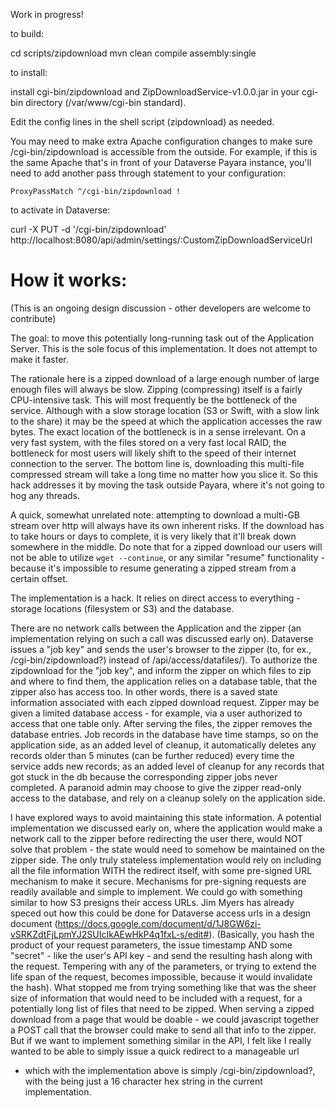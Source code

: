 Work in progress!

to build: 

cd scripts/zipdownload
mvn clean compile assembly:single

to install: 

install cgi-bin/zipdownload and ZipDownloadService-v1.0.0.jar in your cgi-bin directory (/var/www/cgi-bin standard). 

Edit the config lines in the shell script (zipdownload) as needed. 

You may need to make extra Apache configuration changes to make sure /cgi-bin/zipdownload is accessible from the outside. 
For example, if this is the same Apache that's in front of your Dataverse Payara instance, you'll need to add another pass through statement to your configuration: 

``ProxyPassMatch ^/cgi-bin/zipdownload !``

to activate in Dataverse: 

curl -X PUT -d '/cgi-bin/zipdownload' http://localhost:8080/api/admin/settings/:CustomZipDownloadServiceUrl

How it works:
=============

(This is an ongoing design discussion - other developers are welcome to contribute)

The goal: to move this potentially long-running task out of the
Application Server. This is the sole focus of this implementation. It
does not attempt to make it faster.

The rationale here is a zipped download of a large enough number of
large enough files will always be slow. Zipping (compressing) itself
is a fairly CPU-intensive task. This will most frequently be the
bottleneck of the service. Although with a slow storage location (S3
or Swift, with a slow link to the share) it may be the speed at which
the application accesses the raw bytes. The exact location of the
bottleneck is in a sense irrelevant. On a very fast system, with the
files stored on a very fast local RAID, the bottleneck for most users
will likely shift to the speed of their internet connection to the
server. The bottom line is, downloading this multi-file compressed
stream will take a long time no matter how you slice it. So this hack
addresses it by moving the task outside Payara, where it's not going
to hog any threads. 

A quick, somewhat unrelated note: attempting to download a multi-GB
stream over http will always have its own inherent risks. If the
download has to take hours or days to complete, it is very likely that
it'll break down somewhere in the middle. Do note that for a zipped
download our users will not be able to utilize `wget --continue`, or
any similar "resume" functionality - because it's impossible to resume
generating a zipped stream from a certain offset.

The implementation is a hack. It relies on direct access to everything - storage locations (filesystem or S3) and the database.

There are no network calls between the Application and the zipper (an
implementation relying on such a call was discussed early
on). Dataverse issues a "job key" and sends the user's browser to the
zipper (to, for ex., /cgi-bin/zipdownload?<job key>) instead of
/api/access/datafiles/<file ids>). To authorize the zipdownload for
the "job key", and inform the zipper on which files to zip and where
to find them, the application relies on a database table, that the
zipper also has access too. In other words, there is a saved state
information associated with each zipped download request. Zipper may
be given a limited database access - for example, via a user
authorized to access that one table only. After serving the files, the
zipper removes the database entries. Job records in the database have
time stamps, so on the application side, as an added level of cleanup,
it automatically deletes any records older than 5 minutes (can be
further reduced) every time the service adds new records; as an added
level of cleanup for any records that got stuck in the db because the
corresponding zipper jobs never completed. A paranoid admin may choose
to give the zipper read-only access to the database, and rely on a
cleanup solely on the application side.

I have explored ways to avoid maintaining this state information. A
potential implementation we discussed early on, where the application
would make a network call to the zipper before redirecting the user
there, would NOT solve that problem - the state would need to somehow
be maintained on the zipper side. The only truly stateless
implementation would rely on including all the file information WITH
the redirect itself, with some pre-signed URL mechanism to make it
secure. Mechanisms for pre-signing requests are readily available and
simple to implement. We could go with something similar to how S3
presigns their access URLs. Jim Myers has already speced out how this
could be done for Dataverse access urls in a design document
(https://docs.google.com/document/d/1J8GW6zi-vSRKZdtFjLpmYJ2SUIcIkAEwHkP4q1fxL-s/edit#). (Basically,
you hash the product of your request parameters, the issue timestamp
AND some "secret" - like the user's API key - and send the resulting
hash along with the request. Tempering with any of the parameters, or
trying to extend the life span of the request, becomes impossible,
because it would invalidate the hash). What stopped me from trying
something like that was the sheer size of information that would need
to be included with a request, for a potentially long list of files
that need to be zipped. When serving a zipped download from a page
that would be doable - we could javascript together a POST call that
the browser could make to send all that info to the zipper. But if we
want to implement something similar in the API, I felt like I really
wanted to be able to simply issue a quick redirect to a manageable url
- which with the implementation above is simply
/cgi-bin/zipdownload?<job key>, with the <job key> being just a 16
character hex string in the current implementation.
